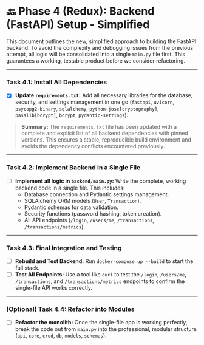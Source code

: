 # 🔙 Phase 4 (Redux): Backend (FastAPI) Setup - Simplified

This document outlines the new, simplified approach to building the FastAPI backend. To avoid the complexity and debugging issues from the previous attempt, all logic will be consolidated into a single `main.py` file first. This guarantees a working, testable product before we consider refactoring.

---

### Task 4.1: Install All Dependencies
- [x] **Update `requirements.txt`:** Add all necessary libraries for the database, security, and settings management in one go (`fastapi`, `uvicorn`, `psycopg2-binary`, `sqlalchemy`, `python-jose[cryptography]`, `passlib[bcrypt]`, `bcrypt`, `pydantic-settings`).
> **Summary:** The `requirements.txt` file has been updated with a complete and explicit list of all backend dependencies with pinned versions. This ensures a stable, reproducible build environment and avoids the dependency conflicts encountered previously.

---

### Task 4.2: Implement Backend in a Single File
- [ ] **Implement all logic in `backend/main.py`:** Write the complete, working backend code in a single file. This includes:
    - Database connection and Pydantic settings management.
    - SQLAlchemy ORM models (`User`, `Transaction`).
    - Pydantic schemas for data validation.
    - Security functions (password hashing, token creation).
    - All API endpoints (`/login`, `/users/me`, `/transactions`, `/transactions/metrics`).

---

### Task 4.3: Final Integration and Testing
- [ ] **Rebuild and Test Backend:** Run `docker-compose up --build` to start the full stack.
- [ ] **Test All Endpoints:** Use a tool like `curl` to test the `/login`, `/users/me`, `/transactions`, and `/transactions/metrics` endpoints to confirm the single-file API works correctly.

---

### (Optional) Task 4.4: Refactor into Modules
- [ ] **Refactor the monolith:** Once the single-file app is working perfectly, break the code out from `main.py` into the professional, modular structure (`api`, `core`, `crud`, `db`, `models`, `schemas`). 